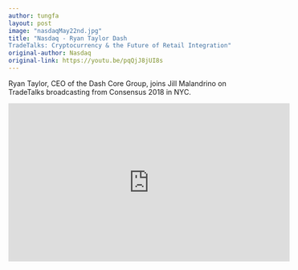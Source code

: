 ```yaml
---
author: tungfa
layout: post
image: "nasdaqMay22nd.jpg"
title: "Nasdaq - Ryan Taylor Dash
TradeTalks: Cryptocurrency & the Future of Retail Integration"
original-author: Nasdaq
original-link: https://youtu.be/pqQjJ8jUI8s
---
```



Ryan Taylor, CEO of the Dash Core Group, joins Jill Malandrino on TradeTalks broadcasting from Consensus 2018 in NYC.

<iframe width="560" height="315" src="https://www.youtube.com/embed/pqQjJ8jUI8s" frameborder="0" allow="autoplay; encrypted-media" allowfullscreen></iframe>
